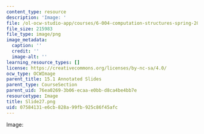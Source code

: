 ```yaml
---
content_type: resource
description: 'Image: '
file: /ol-ocw-studio-app/courses/6-004-computation-structures-spring-2017/07584131e6cb828a99fb925c86f45afc_Slide27.png
file_size: 215983
file_type: image/png
image_metadata:
  caption: ''
  credit: ''
  image-alt: ''
learning_resource_types: []
license: https://creativecommons.org/licenses/by-nc-sa/4.0/
ocw_type: OCWImage
parent_title: 15.1 Annotated Slides
parent_type: CourseSection
parent_uid: 76ea0269-3b06-ecaa-e0bb-d8ca4be4bb7e
resourcetype: Image
title: Slide27.png
uid: 07584131-e6cb-828a-99fb-925c86f45afc
---
```

Image: 